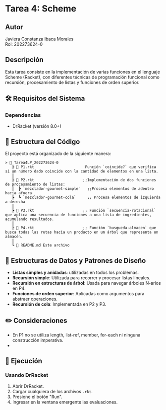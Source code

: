# Tarea 4: Scheme

## Autor
Javiera Constanza Ibaca Morales  
Rol: 202273624-0

## Descripción
Esta tarea consiste en la implementación de varias funciones en el lenguaje Scheme (Racket), con diferentes técnicas de programación funcional como recursión, procesamiento de listas y funciones de orden superior.

## 🛠️ Requisitos del Sistema

### Dependencias
- DrRacket (versión 8.0+)

## 📁 Estructura del Código

El proyecto está organizado de la siguiente manera:  
```
> 📁 Tarea4LP_202273624-0  
   ┣ 📄 P1.rkt                       Función `coincide?` que verifica si un número dado coincide con la cantidad de elementos en una lista.
   ┃
   ┣ 📄 P2.rkt                      ;;Implementación de dos funciones de procesamiento de listas:  
   ┃  ┣ `mezclador-gourmet-simple`   ;;Procesa elementos de adentro hacia afuera
   ┣  ┗ `mezclador-gourmet-cola`     ;; Procesa elementos de izquierda a derecha  
   ┃ 
   ┣ 📄 P3.rkt                      ;; Función `secuencia-rotacional` que aplica una secuencia de funciones a una lista de ingredientes, acumulando resultados.   
   ┃
   ┣ 📄 P4.rkt                      ;; Función `busqueda-almacen` que busca todas las rutas hacia un producto en un árbol que representa un almacén.
   ┃
   ┗ 📄 README.md Este archivo
```
## 🧩 Estructuras de Datos y Patrones de Diseño
- **Listas simples y anidadas**: utilizadas en todos los problemas.
- **Recursión simple**: Utilizada para recorrer y procesar listas lineales.
- **Recursión en estructuras de árbol**: Usada para navegar árboles N-arios en P4.
- **Funciones de orden superior**: Aplicadas como argumentos para abstraer operaciones.
- **Recursión de cola**: Implementada en P2 y P3.

##  ✏️ Consideraciones 
- En P1 no se utiliza length, list-ref, member, for-each ni ninguna construcción imperativa.
- 

## 🚀 Ejecución

### Usando DrRacket
1. Abrir DrRacket.
2. Cargar cualquiera de los archivos `.rkt`.
3. Presione el botón "Run".
4. Ingresar en la ventana emergente las evaluaciones.
